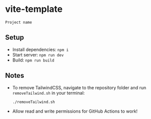 # vite-template

`Project name`

## Setup

- Install dependencies: `npm i`
- Start server: `npm run dev`
- Build: `npm run build`

## Notes

- To remove TailwindCSS, navigate to the repository folder and run `removeTailwind.sh` in your terminal:

  ```
  ./removeTailwind.sh
  ```

- Allow read and write permissions for GitHub Actions to work!
